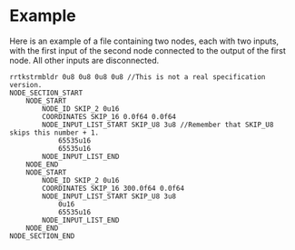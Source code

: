 # Example

Here is an example of a file containing two nodes, each with two inputs, with the first input of the second node connected to the output of the first node. All other inputs are disconnected.

```ignore
rrtkstrmbldr 0u8 0u8 0u8 0u8 //This is not a real specification version.
NODE_SECTION_START
    NODE_START
        NODE_ID SKIP_2 0u16
        COORDINATES SKIP_16 0.0f64 0.0f64
        NODE_INPUT_LIST_START SKIP_U8 3u8 //Remember that SKIP_U8 skips this number + 1.
            65535u16
            65535u16
        NODE_INPUT_LIST_END
    NODE_END
    NODE_START
        NODE_ID SKIP_2 0u16
        COORDINATES SKIP_16 300.0f64 0.0f64
        NODE_INPUT_LIST_START SKIP_U8 3u8
            0u16
            65535u16
        NODE_INPUT_LIST_END
    NODE_END
NODE_SECTION_END
```
